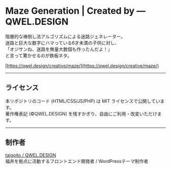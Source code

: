 # Maze Generation | Created by ― QWEL.DESIGN

階層的な棒倒し法アルゴリズムによる迷路ジェネレーター。  
迷路と巨大な数字にハマっている6才未満の子供に対し、  
「オジサンね、迷路を無量大数個も作ったんだよ！」  
と言って驚かせるのが鉄板ネタ。

[https://qwel.design/creative/maze/](https://qwel.design/creative/maze/)

---

## ライセンス

本リポジトリのコード (HTML/CSS/JS/PHP) は MIT ライセンスで公開しています。  
著作権表記 (&copy;QWEL.DESIGN) を残すかぎり、自由にご利用・改変いただけます。

---

## 制作者

[taigoito / QWEL.DESIGN](https://qwel.design)  
福井を拠点に活動するフロントエンド開発者 / WordPressテーマ制作者

